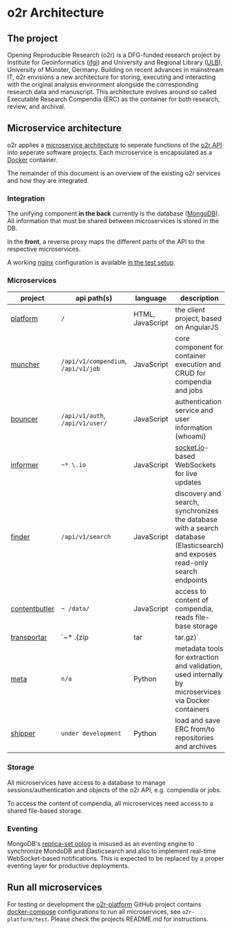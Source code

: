 # o2r Architecture

## The project

Opening Reproducible Research (o2r) is a DFG-funded research project by Institute for Geoinformatics ([ifgi](http://www.uni-muenster.de/Geoinformatics/en/)) and University and Regional Library ([ULB](http://www.ulb.uni-muenster.de/)), University of Münster, Germany. Building on recent advances in mainstream IT, o2r envisions a new architecture for storing, executing and interacting with the original analysis environment alongside the corresponding research data and manuscript. This architecture evolves around so called Executable Research Compendia (ERC) as the container for both research, review, and archival.

## Microservice architecture

o2r applies a [microservice architecture](https://en.wikipedia.org/wiki/Microservices) to seperate functions of the [o2r API](http://o2r.info/o2r-web-api) into seperate software projects. Each microservice is encapsulated as a [Docker](http://docker.com/) container.

The remainder of this document is an overview of the existing o2r services and how they are integrated.

### Integration

The unifying component **in the back** currently is the database ([MongoDB](https://www.mongodb.com)). All information that must be shared between microservices is stored in the DB.

In the **front**, a reverse proxy maps the different parts of the API to the respective microservices.

A working [nginx](https://nginx.org) configuration is available [in the test setup](https://github.com/o2r-project/o2r-platform/blob/master/test/nginx.conf).

### Microservices

**project** | **api path(s)** | **language** | **description**
------ | ------ | ------ | ------
[platform](https://github.com/o2r-project/o2r-platform) | `/` | HTML, JavaScript | the client project, based on AngularJS
[muncher](https://github.com/o2r-project/o2r-muncher) | `/api/v1/compendium`, `/api/v1/job` | JavaScript | core component for container execution and CRUD for compendia and jobs
[bouncer](https://github.com/o2r-project/o2r-bouncer) | `/api/v1/auth`, `/api/v1/user/` | JavaScript | authentication service and user information (whoami)
[informer](https://github.com/o2r-project/o2r-informer) | `~* \.io` | JavaScript | [socket.io](http://socket.io/)-based WebSockets for live updates
[finder](https://github.com/o2r-project/o2r-finder) | `/api/v1/search` | JavaScript | discovery and search, synchronizes the database with a search database (Elasticsearch) and exposes read-only search endpoints
[contentbutler](https://github.com/o2r-project/o2r-contentbutler) | `~ /data/` | JavaScript | access to content of compendia, reads file-base storage
[transportar](https://github.com/o2r-project/o2r-transportar) | `~* \.(zip|tar|tar.gz)` | JavaScript | downloads of compendia in zip or (gzipped) tar formats
[meta](https://github.com/o2r-project/o2r-meta) | `n/a` | Python | metadata tools for extraction and validation, used internally by microservices via Docker containers
[shipper](https://github.com/o2r-project/o2r-shipper) | `under development` | Python | load and save ERC from/to repositories and archives

### Storage

All microservices have access to a database to manage sessions/authentication and objects of the o2r API, e.g. compendia or jobs.

To access the content of compendia, all microservices need access to a shared file-based storage.

### Eventing

MongoDB's [replica-set oplog](https://docs.mongodb.com/manual/core/replica-set-oplog/) is misused as an eventing engine to synchronize MondoDB and Elasticsearch and also to implement real-time WebSocket-based notifications. This is expected to be replaced by a proper eventing layer for productive deployments.

## Run all microservices

For testing or development the [o2r-platform](https://github.com/o2r-project/o2r-platform) GitHub project contains [docker-compose](https://docs.docker.com/compose/compose-file/) configurations to run all microservices, see `o2r-platform/test`. Please check the projects README.md for instructions.

